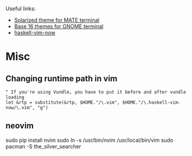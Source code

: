 Useful links:
- [Solarized theme for MATE terminal](https://github.com/oz123/solarized-mate-terminal)
- [Base 16 themes for GNOME terminal](https://github.com/chriskempson/base16-gnome-terminal)
- [haskell-vim-now](https://github.com/begriffs/haskell-vim-now)

Misc
====

Changing runtime path in vim
----------------------------
```viml
" If you're using Vundle, you have to put it before and after vundle loading
let &rtp = substitute(&rtp, $HOME."/\.vim", $HOME."/\.haskell-vim-now/\.vim", "g")
```

neovim
-----

sudo pip install nvim
sudo ln -s /usr/bin/nvim /usr/local/bin/vim
sudo pacman -S the_silver_searcher
